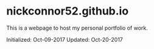 # nickconnor52.github.io
This is a webpage to host my personal portfolio of work. 

Initialized: Oct-09-2017
Updated: Oct-20-2017
